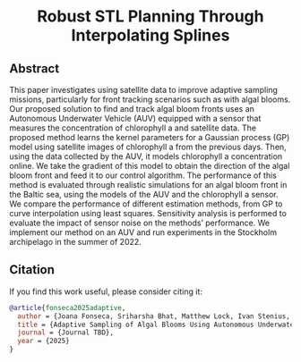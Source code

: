 <h1 align="center">Robust STL Planning Through Interpolating Splines</h1>

## Abstract
This paper investigates using satellite data to improve adaptive sampling missions, particularly for front tracking
scenarios such as with algal blooms. Our proposed solution to find
and track algal bloom fronts uses an Autonomous Underwater
Vehicle (AUV) equipped with a sensor that measures the concentration of chlorophyll a and satellite data. The proposed method
learns the kernel parameters for a Gaussian process (GP) model
using satellite images of chlorophyll a from the previous days.
Then, using the data collected by the AUV, it models chlorophyll a
concentration online. We take the gradient of this model to obtain
the direction of the algal bloom front and feed it to our control
algorithm. The performance of this method is evaluated through
realistic simulations for an algal bloom front in the Baltic sea,
using the models of the AUV and the chlorophyll a sensor.
We compare the performance of different estimation methods,
from GP to curve interpolation using least squares. Sensitivity
analysis is performed to evaluate the impact of sensor noise on
the methods’ performance. We implement our method on an
AUV and run experiments in the Stockholm archipelago in the
summer of 2022.

## Citation

If you find this work useful, please consider citing it:

```bibtex
@article{fonseca2025adaptive,
  author = {Joana Fonseca, Sriharsha Bhat, Matthew Lock, Ivan Stenius, Karl H. Johansson},
  title = {Adaptive Sampling of Algal Blooms Using Autonomous Underwater Vehicles and Satellite Imagery: Experimental Validation in the Baltic Sea},
  journal = {Journal TBD},
  year = {2025}
}
```

